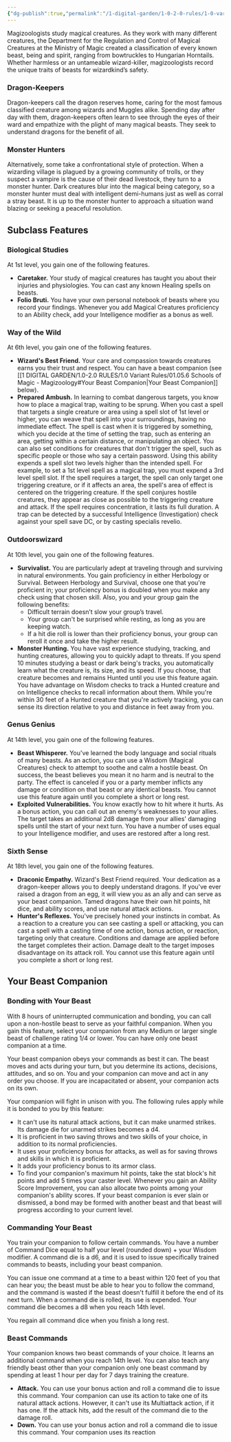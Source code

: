 ```yaml
---
{"dg-publish":true,"permalink":"/1-digital-garden/1-0-2-0-rules/1-0-variant-rules/01-05-6-schools-of-magic-magizoology/"}
---
```


Magizoologists study magical creatures. As they work with many different creatures, the Department for the Regulation and Control of Magical Creatures at the Ministry of Magic created a classification of every known beast, being and spirit, ranging from bowtruckles to Hungarian Horntails. Whether harmless or an untameable wizard-killer, magizoologists record the unique traits of beasts for wizardkind’s safety.

### Dragon-Keepers

Dragon-keepers call the dragon reserves home, caring for the most famous classified creature among wizards and Muggles alike. Spending day after day with them, dragon-keepers often learn to see through the eyes of their ward and empathize with the plight of many magical beasts. They seek to understand dragons for the benefit of all.

### Monster Hunters

Alternatively, some take a confrontational style of protection. When a wizarding village is plagued by a growing community of trolls, or they suspect a vampire is the cause of their dead livestock, they turn to a monster hunter. Dark creatures blur into the magical being category, so a monster hunter must deal with intelligent demi-humans just as well as corral a stray beast. It is up to the monster hunter to approach a situation wand blazing or seeking a peaceful resolution.

## Subclass Features

### Biological Studies

At 1st level, you gain one of the following features.

* **Caretaker.** Your study of magical creatures has taught you about their injuries and physiologies. You can cast any known Healing spells on beasts.
* **Folio Bruti.** You have your own personal notebook of beasts where you record your findings. Whenever you add Magical Creatures proficiency to an Ability check, add your Intelligence modifier as a bonus as well.

### Way of the Wild

At 6th level, you gain one of the following features.

* **Wizard's Best Friend.** Your care and compassion towards creatures earns you their trust and respect. You can have a beast companion (see [[1 DIGITAL GARDEN/1.0-2.0 RULES/1.0 Variant Rules/01.05.6 Schools of Magic - Magizoology#Your Beast Companion\|Your Beast Companion]] below).
* **Prepared Ambush.** In learning to combat dangerous targets, you know how to place a magical trap, waiting to be sprung. When you cast a spell that targets a single creature or area using a spell slot of 1st level or higher, you can weave that spell into your surroundings, having no immediate effect. The spell is cast when it is triggered by something, which you decide at the time of setting the trap, such as entering an area, getting within a certain distance, or manipulating an object. You can also set conditions for creatures that don't trigger the spell, such as specific people or those who say a certain password. Using this ability expends a spell slot two levels higher than the intended spell. For example, to set a 1st level spell as a magical trap, you must expend a 3rd level spell slot. If the spell requires a target, the spell can only target one triggering creature, or if it affects an area, the spell's area of effect is centered on the triggering creature. If the spell conjures hostile creatures, they appear as close as possible to the triggering creature and attack. If the spell requires concentration, it lasts its full duration. A trap can be detected by a successful Intelligence (Investigation) check against your spell save DC, or by casting specialis revelio.

### Outdoorswizard

At 10th level, you gain one of the following features.

* **Survivalist.** You are particularly adept at traveling through and surviving in natural environments. You gain proficiency in either Herbology or Survival. Between Herbology and Survival, choose one that you're proficient in; your proficiency bonus is doubled when you make any check using that chosen skill. Also, you and your group gain the following benefits:
    * Difficult terrain doesn’t slow your group’s travel.
    * Your group can't be surprised while resting, as long as you are keeping watch.
    * If a hit die roll is lower than their proficiency bonus, your group can reroll it once and take the higher result.
* **Monster Hunting.** You have vast experience studying, tracking, and hunting creatures, allowing you to quickly adapt to threats. If you spend 10 minutes studying a beast or dark being's tracks, you automatically learn what the creature is, its size, and its speed. If you choose, that creature becomes and remains Hunted until you use this feature again. You have advantage on Wisdom checks to track a Hunted creature and on Intelligence checks to recall information about them. While you're within 30 feet of a Hunted creature that you're actively tracking, you can sense its direction relative to you and distance in feet away from you.

### Genus Genius

At 14th level, you gain one of the following features.

* **Beast Whisperer.** You've learned the body language and social rituals of many beasts. As an action, you can use a Wisdom (Magical Creatures) check to attempt to soothe and calm a hostile beast. On success, the beast believes you mean it no harm and is neutral to the party. The effect is canceled if you or a party member inflicts any damage or condition on that beast or any identical beasts. You cannot use this feature again until you complete a short or long rest.
* **Exploited Vulnerabilities.** You know exactly how to hit where it hurts. As a bonus action, you can call out an enemy's weaknesses to your allies. The target takes an additional 2d8 damage from your allies' damaging spells until the start of your next turn. You have a number of uses equal to your Intelligence modifier, and uses are restored after a long rest.

### Sixth Sense

At 18th level, you gain one of the following features.

* **Draconic Empathy.** Wizard's Best Friend required. Your dedication as a dragon-keeper allows you to deeply understand dragons. If you've ever raised a dragon from an egg, it will view you as an ally and can serve as your beast companion. Tamed dragons have their own hit points, hit dice, and ability scores, and use natural attack actions.
* **Hunter's Reflexes.** You've precisely honed your instincts in combat. As a reaction to a creature you can see casting a spell or attacking, you can cast a spell with a casting time of one action, bonus action, or reaction, targeting only that creature. Conditions and damage are applied before the target completes their action. Damage dealt to the target imposes disadvantage on its attack roll. You cannot use this feature again until you complete a short or long rest.

## Your Beast Companion

### Bonding with Your Beast

With 8 hours of uninterrupted communication and bonding, you can call upon a non-hostile beast to serve as your faithful companion. When you gain this feature, select your companion from any Medium or larger single beast of challenge rating 1/4 or lower. You can have only one beast companion at a time.

Your beast companion obeys your commands as best it can. The beast moves and acts during your turn, but you determine its actions, decisions, attitudes, and so on. You and your companion can move and act in any order you choose. If you are incapacitated or absent, your companion acts on its own.

Your companion will fight in unison with you. The following rules apply while it is bonded to you by this feature:

* It can't use its natural attack actions, but it can make unarmed strikes. Its damage die for unarmed strikes becomes a d4.
* It is proficient in two saving throws and two skills of your choice, in addition to its normal proficiencies.
* It uses your proficiency bonus for attacks, as well as for saving throws and skills in which it is proficient.
* It adds your proficiency bonus to its armor class.
* To find your companion's maximum hit points, take the stat block's hit points and add 5 times your caster level. Whenever you gain an Ability Score Improvement, you can also allocate two points among your companion's ability scores. If your beast companion is ever slain or dismissed, a bond may be formed with another beast and that beast will progress according to your current level.

### Commanding Your Beast

You train your companion to follow certain commands. You have a number of Command Dice equal to half your level (rounded down) + your Wisdom modifier. A command die is a d6, and it is used to issue specifically trained commands to beasts, including your beast companion.

You can issue one command at a time to a beast within 120 feet of you that can hear you; the beast must be able to hear you to follow the command, and the command is wasted if the beast doesn't fulfill it before the end of its next turn. When a command die is rolled, its use is expended. Your command die becomes a d8 when you reach 14th level.

You regain all command dice when you finish a long rest.

### Beast Commands

Your companion knows two beast commands of your choice. It learns an additional command when you reach 14th level. You can also teach any friendly beast other than your companion only one beast command by spending at least 1 hour per day for 7 days training the creature.

* **Attack.** You can use your bonus action and roll a command die to issue this command. Your companion can use its action to take one of its natural attack actions. However, it can't use its Multiattack action, if it has one. If the attack hits, add the result of the command die to the damage roll.
* **Down.** You can use your bonus action and roll a command die to issue this command. Your companion uses its reaction